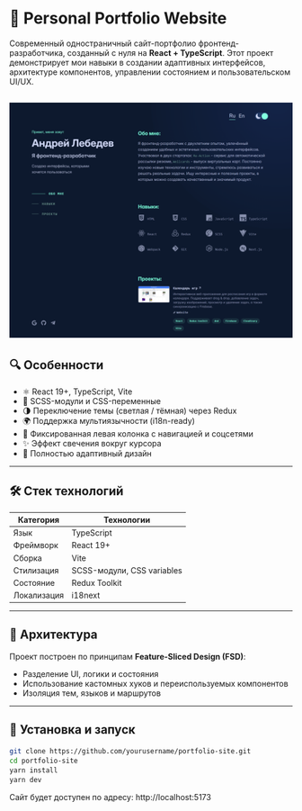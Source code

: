 # 💼 Personal Portfolio Website

Современный одностраничный сайт-портфолио фронтенд-разработчика, созданный с нуля на **React + TypeScript**. Этот проект демонстрирует мои навыки в создании адаптивных интерфейсов, архитектуре компонентов, управлении состоянием и пользовательском UI/UX.

![Скриншот сайта](./preview.png)
---

## 🔍 Особенности

- ⚛️ React 19+, TypeScript, Vite
- 🎨 SCSS-модули и CSS-переменные
- 🌗 Переключение темы (светлая / тёмная) через Redux
- 🌍 Поддержка мультиязычности (i18n-ready)
- 🧭 Фиксированная левая колонка с навигацией и соцсетями
- ✨ Эффект свечения вокруг курсора
- 📱 Полностью адаптивный дизайн

---

## 🛠️ Стек технологий

| Категория       | Технологии                            |
|-----------------|----------------------------------------|
| Язык            | TypeScript                            |
| Фреймворк       | React 19+                              |
| Сборка          | Vite                                  |
| Стилизация      | SCSS-модули, CSS variables             |
| Состояние       | Redux Toolkit                         |
| Локализация     | i18next                               |

---

## 🧱 Архитектура

Проект построен по принципам **Feature-Sliced Design (FSD)**:
- Разделение UI, логики и состояния
- Использование кастомных хуков и переиспользуемых компонентов
- Изоляция тем, языков и маршрутов

---

## 🚀 Установка и запуск

```bash
git clone https://github.com/yourusername/portfolio-site.git
cd portfolio-site
yarn install
yarn dev
```
Сайт будет доступен по адресу: http://localhost:5173

